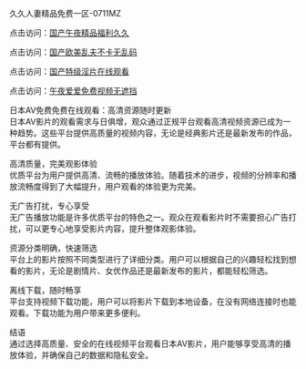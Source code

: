 久久人妻精品免费一区-0711MZ  

点击访问：<a href="https://heiliaoxwd5i8.pages.dev">国产午夜精品福利久久</a>  

点击访问：<a href="https://heiliao2dmwwy.pages.dev">国产欧美乱夫不卡无乱码</a>  

点击访问：<a href="https://heiliaowzu4ur.pages.dev">国产特级淫片在线观看</a>  

点击访问：<a href="https://heiliaowt0d7p.pages.dev">午夜爱爱免费视频无遮挡</a>  

日本AV免费免费在线观看：高清资源随时更新  
日本AV影片的观看需求与日俱增，观众通过正规平台观看高清视频资源已成为一种趋势。这些平台提供高质量的视频内容，无论是经典影片还是最新发布的作品，平台都有提供。  

高清质量，完美观影体验  
优质平台为用户提供高清、流畅的播放体验。随着技术的进步，视频的分辨率和播放流畅度得到了大幅提升，用户观看的体验更为完美。  

无广告打扰，专心享受  
无广告播放功能是许多优质平台的特色之一。观众在观看影片时不需要担心广告打扰，可以更专心地享受影片内容，提升整体观影体验。  

资源分类明确，快速筛选  
平台上的影片按照不同类型进行了详细分类。用户可以根据自己的兴趣轻松找到想看的影片，无论是剧情片、女优作品还是最新发布的影片，都能轻松筛选。  

离线下载，随时畅享  
平台支持视频下载功能，用户可以将影片下载到本地设备，在没有网络连接时也能观看。下载功能为用户带来更多便利。  


结语  
通过选择高质量、安全的在线视频平台观看日本AV影片，用户能够享受高清的播放体验，并确保自己的数据和隐私安全。  

<span style="display:none;">[Canonical link]( )</span>



